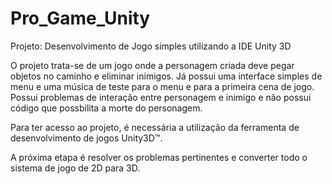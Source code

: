 # Pro_Game_Unity

Projeto: Desenvolvimento de Jogo simples utilizando a IDE Unity 3D

O projeto trata-se de um jogo onde a personagem criada deve pegar objetos no caminho e eliminar inimigos. 
Já possui uma interface simples de menu e uma música de teste para o menu e para a primeira cena de jogo. Possui problemas de
interação entre personagem e inimigo e não possui código que possbilita a morte do personagem.

Para ter acesso ao projeto, é necessária a utilização da ferramenta de desenvolvimento de jogos Unity3D™. 

A próxima etapa é resolver os problemas pertinentes e converter todo o sistema de jogo de 2D para 3D.
